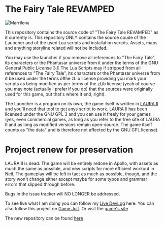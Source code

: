 # The Fairy Tale REVAMPED

![Marrilona](https://cloud.githubusercontent.com/assets/11202073/17628142/41d50f28-60b4-11e6-9cc6-beb8cd76e2fc.png)



This repository contains the source code of "The Fairy Tale REVAMPED" as it currently is.
This repository ONLY contains the source coude of the Launcher and of the used Lua scripts and installation scripts. Assets, maps and anything storyline related will not be included.

You may use the launcher if you remove all references to "The Fairy Tale", its characters or the Phantasar universe from it under the terms of the GNU General Public License 3.0
The Lua Scripts may if stripped from all references to "The Fairy Tale", its characters or the Phantasar universe from it be used under the terms ofthe zLib license providing you mark your scripts as being modified as per terms of the zLib license (yeah of course you may note (actually I prefer if you do) that the sources were originally used for this game, but that's where it end, right).

The Launcher is a program on its own, the game itself is written in [LAURA II](https://github.com/TrickyGameTools/LAURA2) and you'll need that tool to get anys script to work. LAURA II has been licensed under the GNU GPL 3 and you can use it freely for your games (yes, even commercial games, as long as you refer to the free site of LAURA II and as long as modified versions remain open-source. The game itself counts as "the data" and is therefore not affected by the GNU GPL license).



# Project renew for preservation

LAURA II is dead. The game will be entirely redone in Apollo, with assets as much the same as possible, and new scripts for more efficient workout in Neil. The gameplay will be left in tact as much as possible, though, and the story won't change either except maybe for some typos and grammar errors that slipped through before.

Bugs in the issue tracker will NO LONGER be addressed.

To see live what I am doing you can follow my [Live DevLog](http://tricky1975.github.io/tft/tft_Devlog_page1.html) here.
You can also follow this project on [Game Jolt](http://gamejolt.com/games/the-fairy-tale-revamped/174735).
Or visit the [game's site](http://tricky.gamejolt.io/tft)

The new repository can be found [here](https://github.com/PhantasarProductions/The-Fairy-Tale-REVAMPED-for-Apollo)
